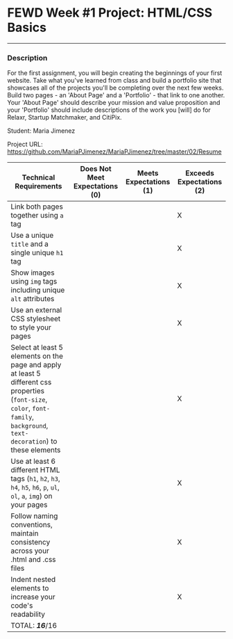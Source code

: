 # FEWD Week #1 Project: HTML/CSS Basics

---


### Description


For the first assignment, you will begin creating the beginnings of your first website. Take what you've learned from class and build a portfolio site that showcases all of the projects you'll be completing over the next few weeks. Build two pages - an 'About Page' and a 'Portfolio' - that link to one another. Your 'About Page' should describe your mission and value proposition and your 'Portfolio' should include descriptions of the work you [will] do for Relaxr, Startup Matchmaker, and CitiPix.

Student: Maria Jimenez

Project URL: https://github.com/MariaPJimenez/MariaPJimenez/tree/master/02/Resume



| Technical Requirements                                                                                                                                                        | Does Not Meet Expectations (0) | Meets Expectations (1) | Exceeds Expectations (2) |
|-------------------------------------------------------------------------------------------------------------------------------------------------------------------------------|--------------------------------|------------------------|--------------------------|
| Link both pages together using `a` tag                                                                                                                                        |                                |                        |                  X        |
| Use a unique `title` and a single unique `h1` tag                                                                                                                             |                                |                      |                 X         |
| Show images using `img` tags including unique `alt` attributes                                                                                                                |                                |                        |         X                 |
| Use an external CSS stylesheet to style your pages                                                                                                                            |                                |                        |                 X         |
| Select at least 5 elements on the page and apply at least 5 different css properties (`font-size`, `color`, `font-family`, `background`, `text-decoration`) to these elements |                                |                        |               X           |
| Use at least 6 different HTML tags (`h1`, `h2`, `h3`, `h4`, `h5`, `h6`, `p`, `ul`, `ol`, `a`, `img`) on your pages                                                            |                                |                        |          X                |
| Follow naming conventions, maintain consistency across your .html and .css files                                                                                              |                                |                        |                   X       |
| Indent nested elements to increase your code's readability                                                                                                                    |                                |                        |                  X        |
| TOTAL: ___16___/16                                                                                                                                                              |                                |                        |                          |
